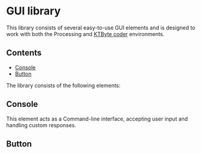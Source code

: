 # GUI library

This library consists of several easy-to-use GUI elements and is designed to work with both the Processing and [KTByte coder](https://www.ktbyte.com/coder) environments.

## Contents
  * [Console](#console)
  * [Button](#button)

The library consists of the following elements:

## <a name="#console"></a> Console

This element acts as a Command-line interface, accepting user input and handling custom responses. 

## <a name="#button"></a> Button
